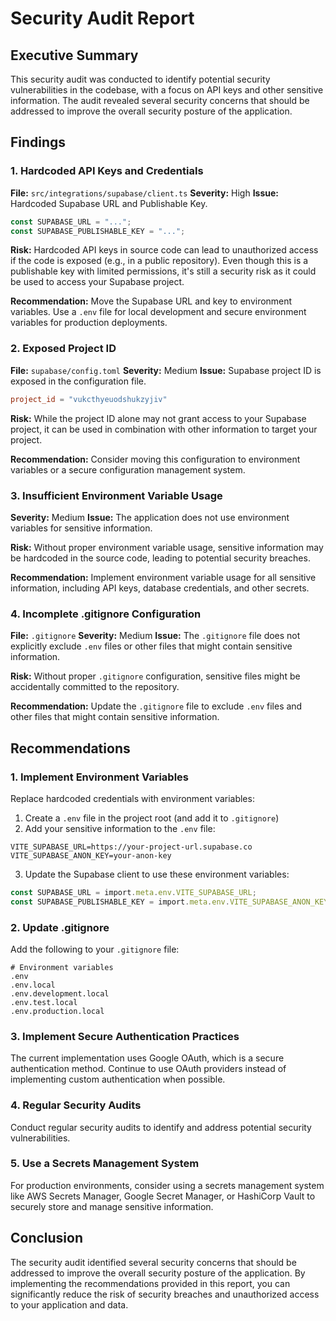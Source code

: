 # Security Audit Report

## Executive Summary

This security audit was conducted to identify potential security vulnerabilities in the codebase, with a focus on API keys and other sensitive information. The audit revealed several security concerns that should be addressed to improve the overall security posture of the application.

## Findings

### 1. Hardcoded API Keys and Credentials

**File:** `src/integrations/supabase/client.ts`
**Severity:** High
**Issue:** Hardcoded Supabase URL and Publishable Key.

```typescript
const SUPABASE_URL = "...";
const SUPABASE_PUBLISHABLE_KEY = "...";
```

**Risk:** Hardcoded API keys in source code can lead to unauthorized access if the code is exposed (e.g., in a public repository). Even though this is a publishable key with limited permissions, it's still a security risk as it could be used to access your Supabase project.

**Recommendation:** Move the Supabase URL and key to environment variables. Use a `.env` file for local development and secure environment variables for production deployments.

### 2. Exposed Project ID

**File:** `supabase/config.toml`
**Severity:** Medium
**Issue:** Supabase project ID is exposed in the configuration file.

```toml
project_id = "vukcthyeuodshukzyjiv"
```

**Risk:** While the project ID alone may not grant access to your Supabase project, it can be used in combination with other information to target your project.

**Recommendation:** Consider moving this configuration to environment variables or a secure configuration management system.

### 3. Insufficient Environment Variable Usage

**Severity:** Medium
**Issue:** The application does not use environment variables for sensitive information.

**Risk:** Without proper environment variable usage, sensitive information may be hardcoded in the source code, leading to potential security breaches.

**Recommendation:** Implement environment variable usage for all sensitive information, including API keys, database credentials, and other secrets.

### 4. Incomplete .gitignore Configuration

**File:** `.gitignore`
**Severity:** Medium
**Issue:** The `.gitignore` file does not explicitly exclude `.env` files or other files that might contain sensitive information.

**Risk:** Without proper `.gitignore` configuration, sensitive files might be accidentally committed to the repository.

**Recommendation:** Update the `.gitignore` file to exclude `.env` files and other files that might contain sensitive information.

## Recommendations

### 1. Implement Environment Variables

Replace hardcoded credentials with environment variables:

1. Create a `.env` file in the project root (and add it to `.gitignore`)
2. Add your sensitive information to the `.env` file:

```
VITE_SUPABASE_URL=https://your-project-url.supabase.co
VITE_SUPABASE_ANON_KEY=your-anon-key
```

3. Update the Supabase client to use these environment variables:

```typescript
const SUPABASE_URL = import.meta.env.VITE_SUPABASE_URL;
const SUPABASE_PUBLISHABLE_KEY = import.meta.env.VITE_SUPABASE_ANON_KEY;
```

### 2. Update .gitignore

Add the following to your `.gitignore` file:

```
# Environment variables
.env
.env.local
.env.development.local
.env.test.local
.env.production.local
```

### 3. Implement Secure Authentication Practices

The current implementation uses Google OAuth, which is a secure authentication method. Continue to use OAuth providers instead of implementing custom authentication when possible.

### 4. Regular Security Audits

Conduct regular security audits to identify and address potential security vulnerabilities.

### 5. Use a Secrets Management System

For production environments, consider using a secrets management system like AWS Secrets Manager, Google Secret Manager, or HashiCorp Vault to securely store and manage sensitive information.

## Conclusion

The security audit identified several security concerns that should be addressed to improve the overall security posture of the application. By implementing the recommendations provided in this report, you can significantly reduce the risk of security breaches and unauthorized access to your application and data.
